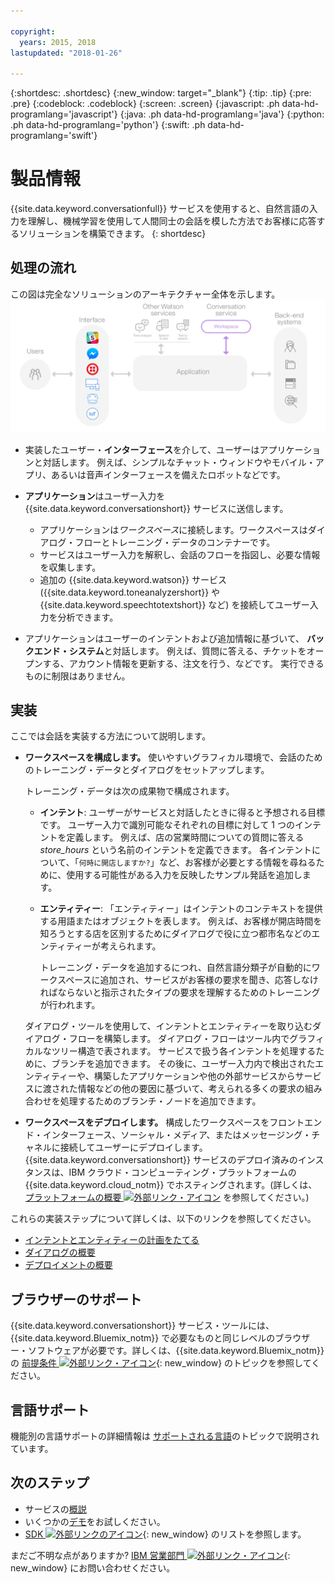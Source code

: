 ```yaml
---

copyright:
  years: 2015, 2018
lastupdated: "2018-01-26"

---
```


{:shortdesc: .shortdesc}
{:new_window: target="_blank"}
{:tip: .tip}
{:pre: .pre}
{:codeblock: .codeblock}
{:screen: .screen}
{:javascript: .ph data-hd-programlang='javascript'}
{:java: .ph data-hd-programlang='java'}
{:python: .ph data-hd-programlang='python'}
{:swift: .ph data-hd-programlang='swift'}

# 製品情報

{{site.data.keyword.conversationfull}} サービスを使用すると、自然言語の入力を理解し、機械学習を使用して人間同士の会話を模した方法でお客様に応答するソリューションを構築できます。
{: shortdesc}

## 処理の流れ

この図は完全なソリューションのアーキテクチャー全体を示します。![サービスのフロー図](images/conversation_arch_overview.png)

- 実装したユーザー・**インターフェース**を介して、ユーザーはアプリケーションと対話します。 例えば、シンプルなチャット・ウィンドウやモバイル・アプリ、あるいは音声インターフェースを備えたロボットなどです。

- **アプリケーション**はユーザー入力を {{site.data.keyword.conversationshort}} サービスに送信します。
    - アプリケーションは*ワークスペース*に接続します。ワークスペースはダイアログ・フローとトレーニング・データのコンテナーです。
    - サービスはユーザー入力を解釈し、会話のフローを指図し、必要な情報を収集します。
    - 追加の {{site.data.keyword.watson}} サービス ({{site.data.keyword.toneanalyzershort}} や {{site.data.keyword.speechtotextshort}} など) を接続してユーザー入力を分析できます。

- アプリケーションはユーザーのインテントおよび追加情報に基づいて、 **バックエンド・システム**と対話します。 例えば、質問に答える、チケットをオープンする、アカウント情報を更新する、注文を行う、などです。 実行できるものに制限はありません。

## 実装

ここでは会話を実装する方法について説明します。

- **ワークスペースを構成します。** 使いやすいグラフィカル環境で、会話のためのトレーニング・データとダイアログをセットアップします。

    トレーニング・データは次の成果物で構成されます。
    - **インテント**: ユーザーがサービスと対話したときに得ると予想される目標です。 ユーザー入力で識別可能なそれぞれの目標に対して 1 つのインテントを定義します。 例えば、店の営業時間についての質問に答える *store_hours* という名前のインテントを定義できます。 各インテントについて、「`何時に開店しますか?`」など、お客様が必要とする情報を尋ねるために、使用する可能性がある入力を反映したサンプル発話を追加します。
    - **エンティティー**: 「エンティティー」はインテントのコンテキストを提供する用語またはオブジェクトを表します。 例えば、お客様が開店時間を知ろうとする店を区別するためにダイアログで役に立つ都市名などのエンティティーが考えられます。

      トレーニング・データを追加するにつれ、自然言語分類子が自動的にワークスペースに追加され、サービスがお客様の要求を聞き、応答しなければならないと指示されたタイプの要求を理解するためのトレーニングが行われます。

    ダイアログ・ツールを使用して、インテントとエンティティーを取り込むダイアログ・フローを構築します。 ダイアログ・フローはツール内でグラフィカルなツリー構造で表されます。 サービスで扱う各インテントを処理するために、ブランチを追加できます。 その後に、ユーザー入力内で検出されたエンティティーや、構築したアプリケーションや他の外部サービスからサービスに渡された情報などの他の要因に基づいて、考えられる多くの要求の組み合わせを処理するためのブランチ・ノードを追加できます。

- **ワークスペースをデプロイします。** 構成したワークスペースをフロントエンド・インターフェース、ソーシャル・メディア、またはメッセージング・チャネルに接続してユーザーにデプロイします。 {{site.data.keyword.conversationshort}} サービスのデプロイ済みのインスタンスは、IBM クラウド・コンピューティング・プラットフォームの {{site.data.keyword.cloud_notm}} でホスティングされます。(詳しくは、[プラットフォームの概要 ![外部リンク・アイコン](../../icons/launch-glyph.svg "外部リンク・アイコン")](https://console.bluemix.net/docs/overview/ibm-cloud.html#overview) を参照してください。)

これらの実装ステップについて詳しくは、以下のリンクを参照してください。

- [インテントとエンティティーの計画をたてる](intents-entities.html#planning-your-entities)
- [ダイアログの概要](dialog-overview.html)
- [デプロイメントの概要](deploy.html)

## ブラウザーのサポート

{{site.data.keyword.conversationshort}} サービス・ツールには、{{site.data.keyword.Bluemix_notm}} で必要なものと同じレベルのブラウザー・ソフトウェアが必要です。詳しくは、{{site.data.keyword.Bluemix_notm}} の [前提条件 ![外部リンク・アイコン](../../icons/launch-glyph.svg "外部リンク・アイコン")](https://console.bluemix.net/docs/overview/prereqs.html#browsers){: new_window} のトピックを参照してください。

## 言語サポート

機能別の言語サポートの詳細情報は [サポートされる言語](lang-support.html)のトピックで説明されています。

## 次のステップ

- サービスの[概説](getting-started.html)
- いくつかの[デモ](sample-applications.html)をお試しください。
- [SDK ![外部リンクのアイコン](../../icons/launch-glyph.svg "外部リンクのアイコン")](https://www.ibm.com/watson/developercloud/developer-tools.html){: new_window} のリストを参照します。

まだご不明な点がありますか? [IBM 営業部門 ![外部リンク・アイコン](../../icons/launch-glyph.svg "外部リンク・アイコン")](https://www-01.ibm.com/marketing/iwm/dre/signup?source=urx-20970){: new_window} にお問い合わせください。
